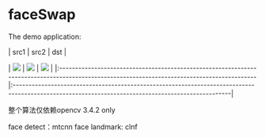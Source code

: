 # faceSwap

The demo application:

| src1 | src2 | dst |

| ![](https://github.com/JianTse/faceSwap/tree/master/faceSwap/image/file0001.jpg) | ![](https://github.com/JianTse/faceSwap/tree/master/faceSwap/image/file0011.jpg) | ![](https://github.com/JianTse/faceSwap/tree/master/faceSwap/image/dst.jpg) |
|:--------------------------------------------------------------------------------------------------------------------------------------------|:--------------------------------------------------------------------------------------------------------------------------------------------------|

整个算法仅依赖opencv 3.4.2 only

face detect：mtcnn
face landmark: clnf
